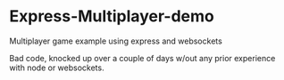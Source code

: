 # Express-Multiplayer-demo
Multiplayer game example using express and websockets

Bad code, knocked up over a couple of days w/out any prior experience with node or websockets.
